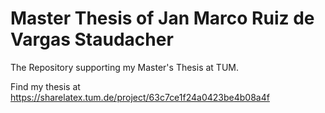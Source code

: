 # Master Thesis of Jan Marco Ruiz de Vargas Staudacher
The Repository supporting my Master's Thesis at TUM. 

Find my thesis at https://sharelatex.tum.de/project/63c7ce1f24a0423be4b08a4f
